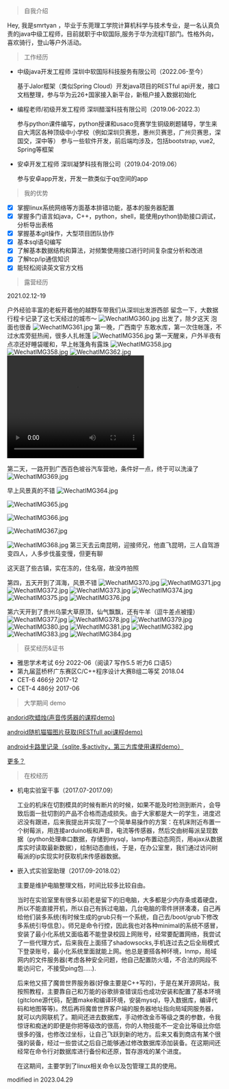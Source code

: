 > 自我介绍

Hey, 我是smrtyan ，毕业于东莞理工学院计算机科学与技术专业，是一名认真负责的java中级工程师，目前就职于中软国际,服务于华为流程IT部门。性格外向，喜欢骑行，登山等户外活动。

> 工作经历

* 中级java开发工程师 深圳中软国际科技服务有限公司（2022.06-至今）

    基于Jalor框架（类似Spring Cloud）开发java项目的RESTful api开发，接口文档整理，参与华为云26+国家接入新平台，新租户接入数据初始化
* 编程老师/初级开发工程师 深圳醋溜科技有限公司（2019.06-2022.3）

    参与python课件编写，python授课和usaco竞赛学生铜级刷题辅导，学生来自大湾区各种顶级中小学校（例如深圳贝赛思，惠州贝赛思，广州贝赛思，深国交，深中等）
    参与一些软件开发，前后端均涉及，包括bootstrap, vue2, Spring等框架
* 安卓开发工程师 深圳凝梦科技有限公司（2019.04-2019.06）

    参与安卓app开发，开发一款类似于qq空间的app

> 我的优势

- [x] 掌握linux系统网络等方面基本排错功能，基本的服务器配置
- [x] 掌握多门语言如java，C++，python，shell，能使用python协助接口调试，分析导出表格
- [x] 掌握基本git操作，大型项目团队协作
- [x] 基本sql语句编写
- [x] 了解基本数据结构和算法，对频繁使用接口进行时间复杂度分析和改进
- [x] 了解tcp/ip通信知识
- [x] 能轻松阅读英文官方文档

> 露营经历

2021.02.12-19 

户外经验丰富的老板开着他的越野车带我们从深圳出发游西部
留念一下，大数据行程卡记录了这七天经过的城市～
![WechatIMG360.jpg](/img/WechatIMG360.jpg)
出发了，除夕这天 泡面也很香
![WechatIMG361.jpg](/img/WechatIMG361.jpg)
第一晚，广西南宁 东敢水库，第一次住帐篷，不过水库旁挺热闹，很多人扎帐篷
![WechatIMG356.jpg](/img/WechatIMG356.jpg)
第一天醒来，户外半夜有点凉还好睡袋暖和，早上帐篷角有露珠
![WechatIMG358.jpg](/img/WechatIMG358.jpg)
![WechatIMG358.jpg](/img/WechatIMG359.jpg)
![WechatIMG362.jpg](/img/WechatIMG362.jpg)
<video width="320" height="240" controls>
    <source src="/img/2024-01-01 22.43.16.mp4" type="video/mp4">
</video>

第二天，一路开到广西百色坡谷汽车营地，条件好一点，终于可以洗澡了
![WechatIMG369.jpg](/img/WechatIMG369.jpg)

早上风景真的不错
![WechatIMG364.jpg](/img/WechatIMG364.jpg)

![WechatIMG365.jpg](/img/WechatIMG365.jpg)

![WechatIMG366.jpg](/img/WechatIMG366.jpg)

![WechatIMG367.jpg](/img/WechatIMG367.jpg)

![WechatIMG368.jpg](/img/WechatIMG368.jpg)
第三天去云南昆明，迎接师兄，他直飞昆明，三人自驾游变四人，人多步伐虽变慢，但更有聊

这天逛了些古镇，实在冻的，住名宿，故没咋拍照

第四，五天开到了洱海，风景不错
![WechatIMG370.jpg](/img/WechatIMG370.jpg)
![WechatIMG371.jpg](/img/WechatIMG371.jpg)
![WechatIMG372.jpg](/img/WechatIMG372.jpg)
![WechatIMG373.jpg](/img/WechatIMG373.jpg)
![WechatIMG374.jpg](/img/WechatIMG374.jpg)
![WechatIMG375.jpg](/img/WechatIMG375.jpg)
![WechatIMG376.jpg](/img/WechatIMG376.jpg)

第六天开到了贵州乌蒙大草原顶，仙气飘飘，还有牛羊（逗牛差点被撞）
![WechatIMG377.jpg](/img/WechatIMG377.jpg)
![WechatIMG378.jpg](/img/WechatIMG378.jpg)
![WechatIMG379.jpg](/img/WechatIMG379.jpg)
![WechatIMG380.jpg](/img/WechatIMG380.jpg)
![WechatIMG381.jpg](/img/WechatIMG381.jpg)
![WechatIMG382.jpg](/img/WechatIMG382.jpg)
![WechatIMG383.jpg](/img/WechatIMG383.jpg)
![WechatIMG384.jpg](/img/WechatIMG384.jpg)


> 获奖经历&证书

* 雅思学术考试  6分 2022-06（阅读7 写作5.5 听力6 口语5）
* 第九届蓝桥杯广东赛区C/C++程序设计大赛B组二等奖 2018.04
* CET-6 466分 2017-12
* CET-4 486分 2017-06


> 大学期间 demo

[andorid吹蜡烛(声音传感器的课程demo)](https://github.com/Smrtyan/BlowingCandle)

[android随机猫猫图片获取(RESTfull api课程demo)](https://github.com/Smrtyan/MyCatApp)

[android卡路里记录（sqlite,多activity，第三方库使用课程demo）](https://github.com/Smrtyan/CalorieRecorder)

[更多？](https://github.com/Smrtyan)

> 在校经历

* 机电实验室干事（2017.07-2017.09）

    工业的机床在切割模具的时候有断片的时候，如果不能及时检测到断片，会导致后面一批切割的产品不合格而造成损失。由于大家都是大一的学生，进度迟迟没有跟进，后来我提出并实现了一个简单易操作的方案：在机床附近布置一个树莓派，用连接arduino板和声音，电流等传感器，然后交由树莓派呈现数据（python处理串口数据，存储到mysql，lamp布置动态网页，用ajax从数据库实时读取最新数据），绘制动态曲线，于是，在办公室里，我们通过访问树莓派的ip实现实时获取机床传感器数据。

* 嵌入式实验室助理（2017.09-2018.02）

    主要是维护电脑整理文档，时间比较多比较自由。

    当时在实验室里有很多以前老是留下的旧电脑，大多都是少内存条或着硬盘，所以不能直接开机，所以自己有拆过电脑，几台电脑的零件拼拼凑凑，自己再给他们装多系统(有时候生成的grub只有一个系统，自己去/boot/grub下修改多系统引导信息）。师兄是命令行控，因此我也对各种minimal的系统不感冒，安装了最小化系统又面临着不能登录校园上网账号，经常要配置网络，我尝试了一些代理方式，后来我在上面搭了shadowsocks,手机连过去之后全局模式下登录账号，最小化系统里面就能上网。他总是要搭各种环境，lnmp，局域网内的文件服务器(考虑各种安全问题，他自己配置防火墙，不合法的网段不能访问它，不接受ping包.....).

    后来他又搭了魔兽世界服务器(好像主要是C++写的)，于是在某开源网站，我按照教程，主要靠自己和万能的谷歌排查错误后也成功安装和配置了基本环境(gitclone源代码，配置make和编译环境，安装mysql，导入数据库，编译代码和地图等等)。然后再将魔兽世界客户端的服务器地址指向局域网服务器，就可以内网联机了。期间还进去数据库，手动修改金币等级之类的参数，令我惊讶和痴迷的即便是你把等级改的很高，你的人物技能不一定会比等级比你低很多的强，也修改过坐标，让自己飞跃到新的地方。后来又看到商店有某个很强的装备，经过一些尝试之后自己能够通过修改数据库添加装备。在这期间还经常在命令行对数据库进行备份和还原，暂存游戏的某个进度。

    在这期间，主要学到了linux相关命令以及包管理工具的使用。

modified in 2023.04.29
